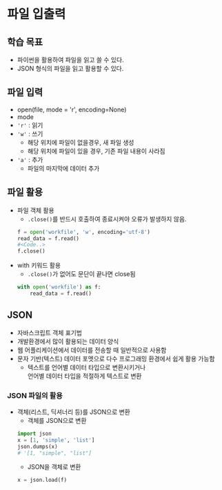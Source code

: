 # 파일 입출력
## 학습 목표
* 파이썬을 활용하여 파일을 읽고 쓸 수 있다.
* JSON 형식의 파일을 읽고 활용할 수 있다.

## 파일 입력
* open(file, mode = 'r', encoding=None)
 * mode
  * `'r'` : 읽기
  * `'w'` : 쓰기
    * 해당 위치에 파일이 없을경우, 새 파일 생성
    * 해당 위치에 파일이 있을 경우, 기존 파일 내용이 사라짐
  * `'a'` : 추가
    * 파일의 마지막에 데이터 추가

## 파일 활용
* 파일 객체 활용
  * `.close()`를 반드시 호출하여 종료시켜야 오류가 발생하지 않음.
  ```py
  f = open('workfile', 'w', encoding='utf-8')
  read_data = f.read()
  #<Code..>
  f.close()
  ```
* with 키워드 활용
  * `.close()`가 없어도 문단이 끝나면 close됨
  ```py
  with open('workfile') as f:
      read_data = f.read()
  ```
## JSON
* 자바스크립트 객체 표기법
* 개발환경에서 많이 활용되는 데이터 양식
* 웹 어플리케이션에서 데이터를 전송할 때 일반적으로 사용함
* 문자 기반(텍스트) 데이터 포멧으로 다수 프로그래밍 환경에서 쉽게 활용 가능함
  * 텍스트를 언어별 데이터 타입으로 변환시키거나  \
  언어별 데이터 타입을 적절하게 텍스트로 변환
### JSON 파일의 활용
* 객체(리스트, 딕셔너리 등)를 JSON으로 변환
  * 객체를 JSON으로 변환
   ```py
   import json
   x = [1, 'simple', 'list']
   json.dumps(x)
   # '[1, "simple", "list"]
   ```
  * JSON을 객체로 변환
   ```py
   x = json.load(f)
   ```